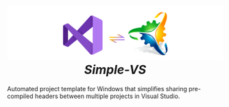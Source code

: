 <h1 align="center">
  <br>
  <a href="http://www.amitmerchant.com/electron-markdownify"><img src="https://github.com/Stehfyn/vs-pch-template/blob/main/shared/resources/draft17.png" alt="Markdownify" width="800"></a>
  <br>
   <align="center"><em>Simple-VS</em>
  <br>
</h1>
Automated project template for Windows that simplifies sharing pre-compiled headers between multiple projects in Visual Studio.
